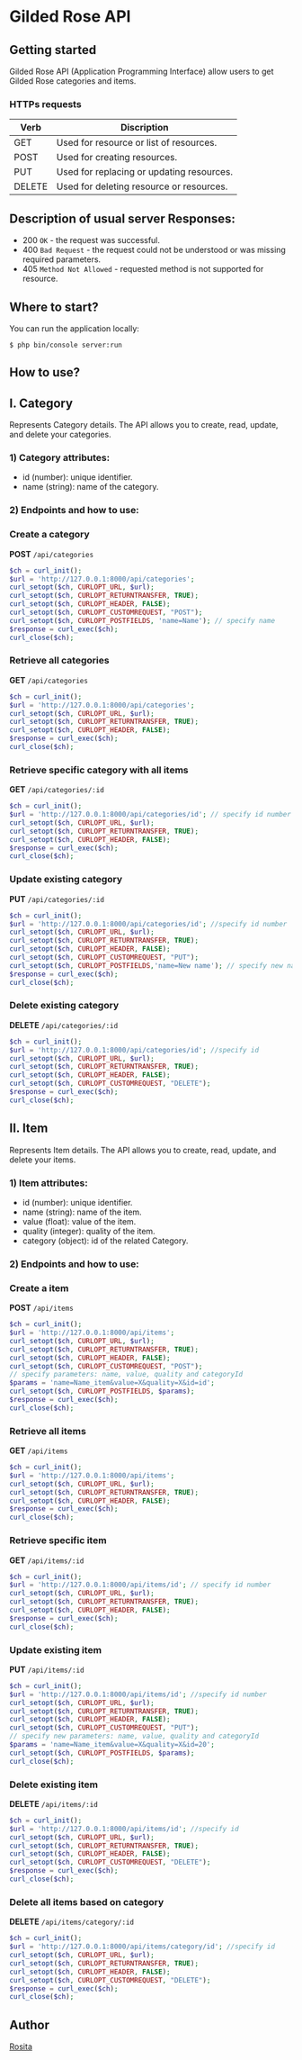 # Gilded Rose API

## Getting started

Gilded Rose API (Application Programming Interface) allow users to get Gilded Rose categories and items.

### HTTPs requests

| Verb   | Discription                               |
| ------ | ----------------------------------------- |
| GET    | Used for resource or list of resources.   |
| POST   | Used for creating resources.              |
| PUT    | Used for replacing or updating resources. |
| DELETE | Used for deleting resource or resources.  |

## Description of usual server Responses:

- 200 `OK` - the request was successful.
- 400 `Bad Request` - the request could not be understood or was missing required parameters.
- 405 `Method Not Allowed` - requested method is not supported for resource.

## **Where to start?**

You can run the application locally:

```
$ php bin/console server:run
```

## **How to use?**

## I. Category

Represents Category details. The API allows you to create, read, update, and delete your categories.

### 1) Category attributes:

- id (number): unique identifier.
- name (string): name of the category.

### 2) Endpoints and how to use:

### Create a category

**POST** `/api/categories`

```php
$ch = curl_init();
$url = 'http://127.0.0.1:8000/api/categories';
curl_setopt($ch, CURLOPT_URL, $url);
curl_setopt($ch, CURLOPT_RETURNTRANSFER, TRUE);
curl_setopt($ch, CURLOPT_HEADER, FALSE);
curl_setopt($ch, CURLOPT_CUSTOMREQUEST, "POST");
curl_setopt($ch, CURLOPT_POSTFIELDS, 'name=Name'); // specify name
$response = curl_exec($ch);
curl_close($ch);
```

### Retrieve all categories

**GET** `/api/categories`

```php
$ch = curl_init();
$url = 'http://127.0.0.1:8000/api/categories';
curl_setopt($ch, CURLOPT_URL, $url);
curl_setopt($ch, CURLOPT_RETURNTRANSFER, TRUE);
curl_setopt($ch, CURLOPT_HEADER, FALSE);
$response = curl_exec($ch);
curl_close($ch);
```

### Retrieve specific category with all items

**GET** `/api/categories/:id`

```php
$ch = curl_init();
$url = 'http://127.0.0.1:8000/api/categories/id'; // specify id number
curl_setopt($ch, CURLOPT_URL, $url);
curl_setopt($ch, CURLOPT_RETURNTRANSFER, TRUE);
curl_setopt($ch, CURLOPT_HEADER, FALSE);
$response = curl_exec($ch);
curl_close($ch);
```

### Update existing category

**PUT** `/api/categories/:id`

```php
$ch = curl_init();
$url = 'http://127.0.0.1:8000/api/categories/id'; //specify id number
curl_setopt($ch, CURLOPT_URL, $url);
curl_setopt($ch, CURLOPT_RETURNTRANSFER, TRUE);
curl_setopt($ch, CURLOPT_HEADER, FALSE);
curl_setopt($ch, CURLOPT_CUSTOMREQUEST, "PUT");
curl_setopt($ch, CURLOPT_POSTFIELDS,'name=New name'); // specify new name
$response = curl_exec($ch);
curl_close($ch);
```

### Delete existing category

**DELETE** `/api/categories/:id`

```php
$ch = curl_init();
$url = 'http://127.0.0.1:8000/api/categories/id'; //specify id
curl_setopt($ch, CURLOPT_URL, $url);
curl_setopt($ch, CURLOPT_RETURNTRANSFER, TRUE);
curl_setopt($ch, CURLOPT_HEADER, FALSE);
curl_setopt($ch, CURLOPT_CUSTOMREQUEST, "DELETE");
$response = curl_exec($ch);
curl_close($ch);
```

## II. Item

Represents Item details. The API allows you to create, read, update, and delete your items.

### 1) Item attributes:

- id (number): unique identifier.
- name (string): name of the item.
- value (float): value of the item.
- quality (integer): quality of the item.
- category (object): id of the related Category.

### 2) Endpoints and how to use:

### Create a item

**POST** `/api/items`

```php
$ch = curl_init();
$url = 'http://127.0.0.1:8000/api/items';
curl_setopt($ch, CURLOPT_URL, $url);
curl_setopt($ch, CURLOPT_RETURNTRANSFER, TRUE);
curl_setopt($ch, CURLOPT_HEADER, FALSE);
curl_setopt($ch, CURLOPT_CUSTOMREQUEST, "POST");
// specify parameters: name, value, quality and categoryId
$params = 'name=Name_item&value=X&quality=X&id=id';
curl_setopt($ch, CURLOPT_POSTFIELDS, $params);
$response = curl_exec($ch);
curl_close($ch);
```

### Retrieve all items

**GET** `/api/items`

```php
$ch = curl_init();
$url = 'http://127.0.0.1:8000/api/items';
curl_setopt($ch, CURLOPT_URL, $url);
curl_setopt($ch, CURLOPT_RETURNTRANSFER, TRUE);
curl_setopt($ch, CURLOPT_HEADER, FALSE);
$response = curl_exec($ch);
curl_close($ch);
```

### Retrieve specific item

**GET** `/api/items/:id`

```php
$ch = curl_init();
$url = 'http://127.0.0.1:8000/api/items/id'; // specify id number
curl_setopt($ch, CURLOPT_URL, $url);
curl_setopt($ch, CURLOPT_RETURNTRANSFER, TRUE);
curl_setopt($ch, CURLOPT_HEADER, FALSE);
$response = curl_exec($ch);
curl_close($ch);
```

### Update existing item

**PUT** `/api/items/:id`

```php
$ch = curl_init();
$url = 'http://127.0.0.1:8000/api/items/id'; //specify id number
curl_setopt($ch, CURLOPT_URL, $url);
curl_setopt($ch, CURLOPT_RETURNTRANSFER, TRUE);
curl_setopt($ch, CURLOPT_HEADER, FALSE);
curl_setopt($ch, CURLOPT_CUSTOMREQUEST, "PUT");
// specify new parameters: name, value, quality and categoryId
$params = 'name=Name_item&value=X&quality=X&id=20';
curl_setopt($ch, CURLOPT_POSTFIELDS, $params);
curl_close($ch);
```

### Delete existing item

**DELETE** `/api/items/:id`

```php
$ch = curl_init();
$url = 'http://127.0.0.1:8000/api/items/id'; //specify id
curl_setopt($ch, CURLOPT_URL, $url);
curl_setopt($ch, CURLOPT_RETURNTRANSFER, TRUE);
curl_setopt($ch, CURLOPT_HEADER, FALSE);
curl_setopt($ch, CURLOPT_CUSTOMREQUEST, "DELETE");
$response = curl_exec($ch);
curl_close($ch);
```

### Delete all items based on category

**DELETE** `/api/items/category/:id`

```php
$ch = curl_init();
$url = 'http://127.0.0.1:8000/api/items/category/id'; //specify id
curl_setopt($ch, CURLOPT_URL, $url);
curl_setopt($ch, CURLOPT_RETURNTRANSFER, TRUE);
curl_setopt($ch, CURLOPT_HEADER, FALSE);
curl_setopt($ch, CURLOPT_CUSTOMREQUEST, "DELETE");
$response = curl_exec($ch);
curl_close($ch);
```

## Author

[Rosita](https://github.com/rositatisor)
